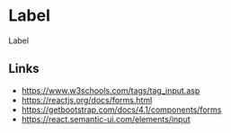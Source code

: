 # Label

Label

## Links

- https://www.w3schools.com/tags/tag_input.asp
- https://reactjs.org/docs/forms.html
- https://getbootstrap.com/docs/4.1/components/forms
- https://react.semantic-ui.com/elements/input
